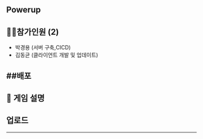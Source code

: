 ## Powerup

## 🙋‍♂️참가인원 (2)
+ 박경용 (서버 구축,CICD)
+ 김동균 (클라이언트 개발 및 업데이트)

##배포
------------
📝 게임 설명
---------------

  
업로드
---------------

--------------

